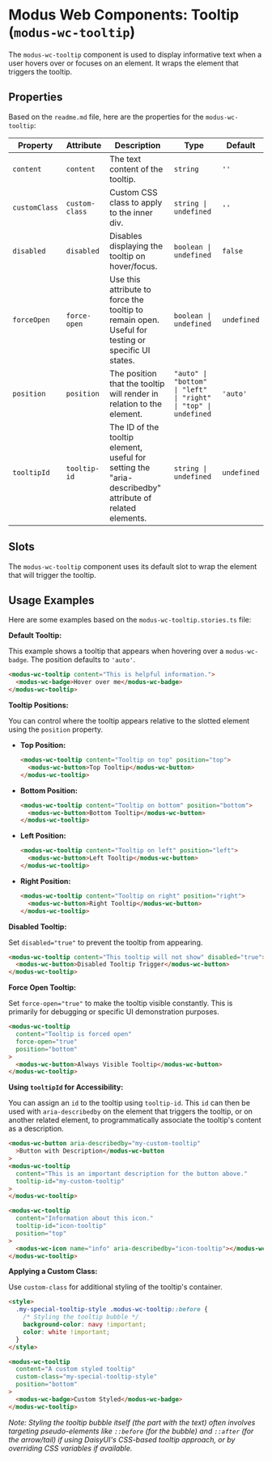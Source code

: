 # Modus Web Components: Tooltip (`modus-wc-tooltip`)

The `modus-wc-tooltip` component is used to display informative text when a user hovers over or focuses on an element. It wraps the element that triggers the tooltip.

## Properties

Based on the `readme.md` file, here are the properties for the `modus-wc-tooltip`:

| Property      | Attribute      | Description                                                                                             | Type                                                            | Default     |
| ------------- | -------------- | ------------------------------------------------------------------------------------------------------- | --------------------------------------------------------------- | ----------- |
| `content`     | `content`      | The text content of the tooltip.                                                                        | `string`                                                        | `''`        |
| `customClass` | `custom-class` | Custom CSS class to apply to the inner div.                                                             | `string \| undefined`                                           | `''`        |
| `disabled`    | `disabled`     | Disables displaying the tooltip on hover/focus.                                                         | `boolean \| undefined`                                          | `false`     |
| `forceOpen`   | `force-open`   | Use this attribute to force the tooltip to remain open. Useful for testing or specific UI states.       | `boolean \| undefined`                                          | `undefined` |
| `position`    | `position`     | The position that the tooltip will render in relation to the element.                                   | `"auto" \| "bottom" \| "left" \| "right" \| "top" \| undefined` | `'auto'`    |
| `tooltipId`   | `tooltip-id`   | The ID of the tooltip element, useful for setting the "aria-describedby" attribute of related elements. | `string \| undefined`                                           | `undefined` |

## Slots

The `modus-wc-tooltip` component uses its default slot to wrap the element that will trigger the tooltip.

## Usage Examples

Here are some examples based on the `modus-wc-tooltip.stories.ts` file:

**Default Tooltip:**

This example shows a tooltip that appears when hovering over a `modus-wc-badge`. The position defaults to `'auto'`.

```html
<modus-wc-tooltip content="This is helpful information.">
  <modus-wc-badge>Hover over me</modus-wc-badge>
</modus-wc-tooltip>
```

**Tooltip Positions:**

You can control where the tooltip appears relative to the slotted element using the `position` property.

- **Top Position:**
  ```html
  <modus-wc-tooltip content="Tooltip on top" position="top">
    <modus-wc-button>Top Tooltip</modus-wc-button>
  </modus-wc-tooltip>
  ```
- **Bottom Position:**
  ```html
  <modus-wc-tooltip content="Tooltip on bottom" position="bottom">
    <modus-wc-button>Bottom Tooltip</modus-wc-button>
  </modus-wc-tooltip>
  ```
- **Left Position:**
  ```html
  <modus-wc-tooltip content="Tooltip on left" position="left">
    <modus-wc-button>Left Tooltip</modus-wc-button>
  </modus-wc-tooltip>
  ```
- **Right Position:**
  ```html
  <modus-wc-tooltip content="Tooltip on right" position="right">
    <modus-wc-button>Right Tooltip</modus-wc-button>
  </modus-wc-tooltip>
  ```

**Disabled Tooltip:**

Set `disabled="true"` to prevent the tooltip from appearing.

```html
<modus-wc-tooltip content="This tooltip will not show" disabled="true">
  <modus-wc-button>Disabled Tooltip Trigger</modus-wc-button>
</modus-wc-tooltip>
```

**Force Open Tooltip:**

Set `force-open="true"` to make the tooltip visible constantly. This is primarily for debugging or specific UI demonstration purposes.

```html
<modus-wc-tooltip
  content="Tooltip is forced open"
  force-open="true"
  position="bottom"
>
  <modus-wc-button>Always Visible Tooltip</modus-wc-button>
</modus-wc-tooltip>
```

**Using `tooltipId` for Accessibility:**

You can assign an `id` to the tooltip using `tooltip-id`. This `id` can then be used with `aria-describedby` on the element that triggers the tooltip, or on another related element, to programmatically associate the tooltip's content as a description.

```html
<modus-wc-button aria-describedby="my-custom-tooltip"
  >Button with Description</modus-wc-button
>
<modus-wc-tooltip
  content="This is an important description for the button above."
  tooltip-id="my-custom-tooltip"
>
</modus-wc-tooltip>

<modus-wc-tooltip
  content="Information about this icon."
  tooltip-id="icon-tooltip"
  position="top"
>
  <modus-wc-icon name="info" aria-describedby="icon-tooltip"></modus-wc-icon>
</modus-wc-tooltip>
```

**Applying a Custom Class:**

Use `custom-class` for additional styling of the tooltip's container.

```html
<style>
  .my-special-tooltip-style .modus-wc-tooltip::before {
    /* Styling the tooltip bubble */
    background-color: navy !important;
    color: white !important;
  }
</style>

<modus-wc-tooltip
  content="A custom styled tooltip"
  custom-class="my-special-tooltip-style"
  position="bottom"
>
  <modus-wc-badge>Custom Styled</modus-wc-badge>
</modus-wc-tooltip>
```

_Note: Styling the tooltip bubble itself (the part with the text) often involves targeting pseudo-elements like `::before` (for the bubble) and `::after` (for the arrow/tail) if using DaisyUI's CSS-based tooltip approach, or by overriding CSS variables if available._

```

```
